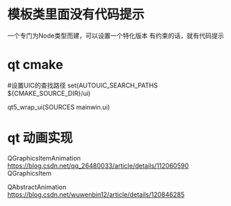 ﻿# 模板类里面没有代码提示
一个专门为Node类型而建，可以设置一个特化版本
有约束的话，就有代码提示
# qt cmake
#设置UIC的查找路径
set(AUTOUIC_SEARCH_PATHS ${CMAKE_SOURCE_DIR}/ui)

qt5_wrap_ui(SOURCES mainwin.ui)
# qt 动画实现
QGraphicsItemAnimation
https://blog.csdn.net/qq_26480033/article/details/112060590 QGraphicsItem

QAbstractAnimation https://blog.csdn.net/wuwenbin12/article/details/120846285